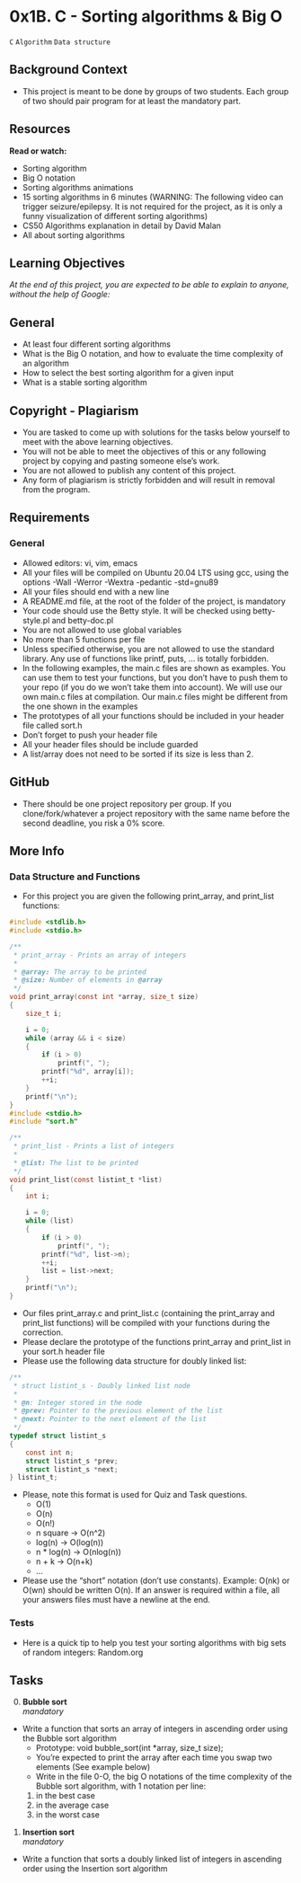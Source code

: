 # 0x1B. C - Sorting algorithms & Big O
`C` `Algorithm` `Data structure`

## Background Context
- This project is meant to be done by groups of two students. Each group of two should pair program for at least the mandatory part.

## Resources
**Read or watch:**
- Sorting algorithm
- Big O notation
- Sorting algorithms animations
- 15 sorting algorithms in 6 minutes (WARNING: The following video can trigger seizure/epilepsy. It is not required for the project, as it is only a funny visualization of different sorting algorithms)
- CS50 Algorithms explanation in detail by David Malan
- All about sorting algorithms

## Learning Objectives
*At the end of this project, you are expected to be able to explain to anyone, without the help of Google:*
## General
- At least four different sorting algorithms
- What is the Big O notation, and how to evaluate the time complexity of an algorithm
- How to select the best sorting algorithm for a given input
- What is a stable sorting algorithm

## Copyright - Plagiarism
- You are tasked to come up with solutions for the tasks below yourself to meet with the above learning objectives.
- You will not be able to meet the objectives of this or any following project by copying and pasting someone else’s work.
- You are not allowed to publish any content of this project.
- Any form of plagiarism is strictly forbidden and will result in removal from the program.

## Requirements
### General
- Allowed editors: vi, vim, emacs
- All your files will be compiled on Ubuntu 20.04 LTS using gcc, using the options -Wall -Werror -Wextra -pedantic -std=gnu89
- All your files should end with a new line
- A README.md file, at the root of the folder of the project, is mandatory
- Your code should use the Betty style. It will be checked using betty-style.pl and betty-doc.pl
- You are not allowed to use global variables
- No more than 5 functions per file
- Unless specified otherwise, you are not allowed to use the standard library. Any use of functions like printf, puts, … is totally forbidden.
- In the following examples, the main.c files are shown as examples. You can use them to test your functions, but you don’t have to push them to your repo (if you do we won’t take them into account). We will use our own main.c files at compilation. Our main.c files might be different from the one shown in the examples
- The prototypes of all your functions should be included in your header file called sort.h
- Don’t forget to push your header file
- All your header files should be include guarded
- A list/array does not need to be sorted if its size is less than 2.

## GitHub
- There should be one project repository per group. If you clone/fork/whatever a project repository with the same name before the second deadline, you risk a 0% score.

## More Info
### Data Structure and Functions
- For this project you are given the following print_array, and print_list functions:
```c
#include <stdlib.h>
#include <stdio.h>

/**
 * print_array - Prints an array of integers
 *
 * @array: The array to be printed
 * @size: Number of elements in @array
 */
void print_array(const int *array, size_t size)
{
    size_t i;

    i = 0;
    while (array && i < size)
    {
        if (i > 0)
            printf(", ");
        printf("%d", array[i]);
        ++i;
    }
    printf("\n");
}
#include <stdio.h>
#include "sort.h"

/**
 * print_list - Prints a list of integers
 *
 * @list: The list to be printed
 */
void print_list(const listint_t *list)
{
    int i;

    i = 0;
    while (list)
    {
        if (i > 0)
            printf(", ");
        printf("%d", list->n);
        ++i;
        list = list->next;
    }
    printf("\n");
}
```
- Our files print_array.c and print_list.c (containing the print_array and print_list functions) will be compiled with your functions during the correction.
- Please declare the prototype of the functions print_array and print_list in your sort.h header file
- Please use the following data structure for doubly linked list:
```c
/**
 * struct listint_s - Doubly linked list node
 *
 * @n: Integer stored in the node
 * @prev: Pointer to the previous element of the list
 * @next: Pointer to the next element of the list
 */
typedef struct listint_s
{
    const int n;
    struct listint_s *prev;
    struct listint_s *next;
} listint_t;
```
- Please, note this format is used for Quiz and Task questions.
  - O(1)
  - O(n)
  - O(n!)
  - n square -> O(n^2)
  - log(n) -> O(log(n))
  - n * log(n) -> O(nlog(n))
  - n + k -> O(n+k)
  - …
- Please use the “short” notation (don’t use constants). Example: O(nk) or O(wn) should be written O(n). If an answer is required within a file, all your answers files must have a newline at the end.

### Tests
- Here is a quick tip to help you test your sorting algorithms with big sets of random integers: Random.org

## Tasks
0. **Bubble sort**<br>
*mandatory*
- Write a function that sorts an array of integers in ascending order using the Bubble sort algorithm
  - Prototype: void bubble_sort(int *array, size_t size);
  - You’re expected to print the array after each time you swap two elements (See example below)
  - Write in the file 0-O, the big O notations of the time complexity of the Bubble sort algorithm, with 1 notation per line:
  1) in the best case
  2) in the average case
  3) in the worst case

1. **Insertion sort** <br>
*mandatory*
- Write a function that sorts a doubly linked list of integers in ascending order using the Insertion sort algorithm

